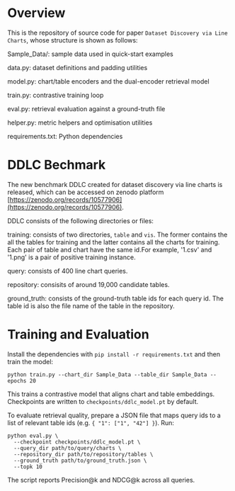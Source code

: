 # Overview
This is the repository of source code for paper `Dataset Discovery via Line Charts`, whose structure is shown as follows:

Sample_Data/: sample data used in quick-start examples

data.py: dataset definitions and padding utilities

model.py: chart/table encoders and the dual-encoder retrieval model

train.py: contrastive training loop

eval.py: retrieval evaluation against a ground-truth file

helper.py: metric helpers and optimisation utilities

requirements.txt: Python dependencies

# DDLC Bechmark
The new benchmark DDLC created for dataset discovery via line charts is released, which can be accessed on zenodo platform [https://zenodo.org/records/10577906](https://zenodo.org/records/10577906).

DDLC consists of the following directories or files:

training: consists of two directories, `table` and `vis`. The former contains the all the tables for training and the latter contains all the charts for training. Each pair of table and chart have the same id.For example, '1.csv' and '1.png' is a pair of positive training instance.

query: consists of 400 line chart queries.

repository: consisits of around 19,000 candidate tables.

ground_truth: consists of the ground-truth table ids for each query id. The table id is also the file name of the table in the repository.

# Training and Evaluation

Install the dependencies with `pip install -r requirements.txt` and then train the model:

```
python train.py --chart_dir Sample_Data --table_dir Sample_Data --epochs 20
```

This trains a contrastive model that aligns chart and table embeddings. Checkpoints are written to `checkpoints/ddlc_model.pt` by default.

To evaluate retrieval quality, prepare a JSON file that maps query ids to a list of relevant table ids (e.g. `{ "1": ["1", "42"] }`). Run:

```
python eval.py \
  --checkpoint checkpoints/ddlc_model.pt \
  --query_dir path/to/query/charts \
  --repository_dir path/to/repository/tables \
  --ground_truth path/to/ground_truth.json \
  --topk 10
```

The script reports Precision@k and NDCG@k across all queries.



